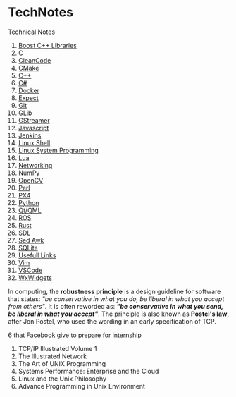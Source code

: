 # TechNotes
Technical Notes

1. [Boost C++ Libraries](Boost.md)
1. [C](C.md)
1. [CleanCode](CleanCode.md)
1. [CMake](CMake.md)
1. [C++](Cpp.md)
1. [C#](CSharp.md)
1. [Docker](Docker.md)
1. [Expect](Expect.md)
1. [Git](Git.md)
1. [GLib](GLib.md)
1. [GStreamer](GStreamer.md)
1. [Javascript](Javascript.md)
1. [Jenkins](Jenkins.md)
1. [Linux Shell](Linux_Shell.md)
1. [Linux System Programming](LinuxSystemProgramming.md)
1. [Lua](Lua.md)
1. [Networking](Networking.md)
1. [NumPy](NumPy.md)
1. [OpenCV](OpenCV.md)
1. [Perl](Perl.md)
1. [PX4](PX4.md)
1. [Python](Python.md)
1. [Qt/QML](Qt_Qml.md)
1. [ROS](ROS.md)
1. [Rust](Rust.md)
1. [SDL](Sdl.md)
1. [Sed Awk](Sed_Awk.md)
1. [SQLite](SQLite.md)
1. [Usefull Links](UsefullLinks.md)
1. [Vim](Vim.md)
1. [VSCode](VSCode.md)
1. [WxWidgets](WxWidgets.md)

In computing, the **robustness principle** is a design guideline for software that states: _"be conservative in what you do, be liberal in what you accept from others"_. It is often reworded as: **_"be conservative in what you send, be liberal in what you accept"_**. The principle is also known as **Postel's law**, after Jon Postel, who used the wording in an early specification of TCP.

6 that Facebook give to prepare for internship

1. TCP/IP Illustrated Volume 1
1. The Illustrated Network
1. The Art of UNIX Programming
1. Systems Performance: Enterprise and the Cloud
1. Linux and the Unix Philosophy
1. Advance Programming in Unix Environment
